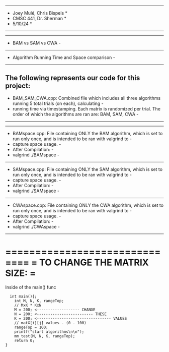 ****************************
* Joey Mulé, Chris Bispels *
* CMSC 441, Dr. Sherman	   *
* 5/10/24		   *
****************************
-----------------------------------------------
- BAM vs SAM vs CWA                           -
-----------------------------------------------
- Algorithm Running Time and Space comparison -
-----------------------------------------------

The following represents our code for this project:
------------------------------------------------------------------------------------------------------------------------------------
- BAM_SAM_CWA.cpp: Combined file which includes all three algorithms running 5 total trials (on each), calculating		   -
- running time via timestamping. Each matrix is randomized per trial. The order of which the algorithms are ran are: BAM, SAM, CWA -
------------------------------------------------------------------------------------------------------------------------------------
-----------------------------------------------------------------------------------------------------------------------------------
- BAMspace.cpp: File containing ONLY the BAM algorithm, which is set to run only once, and is intended to be ran with valgrind to -
- capture space usage.														  -
- After Compilation:												                  -
- valgrind ./BAMspace												                  -
-----------------------------------------------------------------------------------------------------------------------------------
- SAMspace.cpp: File containing ONLY the SAM algorithm, which is set to run only once, and is intended to be ran with valgrind to -
- capture space usage.											 	                  -
- After Compilation:													          -
- valgrind ./SAMspace														  -
-----------------------------------------------------------------------------------------------------------------------------------
- CWAspace.cpp: File containing ONLY the CWA algorithm, which is set to run only once, and is intended to be ran with valgrind to -
- capture space usage.														  -
- After Compilation:													 	  -
- valgrind ./CWAspace														  -
-----------------------------------------------------------------------------------------------------------------------------------

==============================
= TO CHANGE THE MATRIX SIZE: =
==============================

Inside of the main() func

```
  int main(){;
    int M, N, K, rangeTop;
    // MxK * KxN
    M = 200; <------------------- CHANGE
    N = 200; <------------------------- THESE
    K = 200; <--------------------------------- VALUES
	// matX[i][j] values - (0 - 100)
    rangeTop = 100;
	printf("start algorithms\n\n");
    mm_test(M, N, K, rangeTop);
    return 0;
}
```


